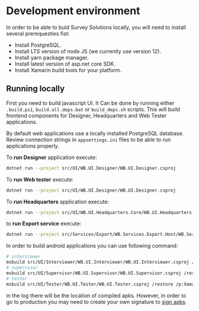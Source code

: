 # Development environment

In order to be able to buld Survey Solutions locally, you will need to install several prerequesties fist:

- Install PostgreSQL.
- Install LTS version of node JS (we currently use version 12).
- Install yarn package manager.
- Install latest version of asp.net core SDK.
- Install Xamarin build tools for your platform.

## Running locally

First you need to build javascript UI. It Can be done by running either `.build.ps1`, `build.all.deps.bat` or `build_deps.sh` scripts. This will build frontend components for Designer, Headquarters and Web Tester applications.

By default web applications use a locally installed PostgreSQL database. Review connection strings in `appsettings.ini` files to be able to run applications properly.

To **run Designer** application execute:

``` sh
dotnet run --project src/UI/WB.UI.Designer/WB.UI.Designer.csproj
````

To **run Web tester** execute:

``` sh
dotnet run --project src/UI/WB.UI.Designer/WB.UI.Designer.csproj
```

To **run Headquarters** application execute:

``` sh
dotnet run --project src/UI/WB.UI.Headquarters.Core/WB.UI.Headquarters.csproj
```

to **run Export service** execute:

``` sh
dotnet run --project src/Services/Export/WB.Services.Export.Host/WB.Services.Export.Host.csproj
```

In order to build android applications you can use following command:

``` sh
# interviewer
msbuild src/UI/Interviewer/WB.UI.Interviewer/WB.UI.Interviewer.csproj /restore /p:XamarinBuildDownloadAllowUnsecure=true /t:SignAndroidPackage
# supervisor
msbuild src/UI/Supervisor/WB.UI.Supervisor/WB.UI.Supervisor.csproj /restore /p:XamarinBuildDownloadAllowUnsecure=true /t:SignAndroidPackage
# tester
msbuild src/UI/Tester/WB.UI.Tester/WB.UI.Tester.csproj /restore /p:XamarinBuildDownloadAllowUnsecure=true /t:SignAndroidPackage
```

in the log there will be the location of compiled apks. However, in order to go to production you may need to create your own signature to [sign apks](https://docs.microsoft.com/en-us/xamarin/android/deploy-test/signing/).
